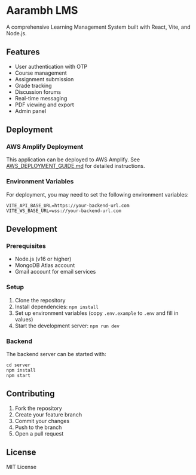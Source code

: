 # Aarambh LMS

A comprehensive Learning Management System built with React, Vite, and Node.js.

## Features

- User authentication with OTP
- Course management
- Assignment submission
- Grade tracking
- Discussion forums
- Real-time messaging
- PDF viewing and export
- Admin panel

## Deployment

### AWS Amplify Deployment

This application can be deployed to AWS Amplify. See [AWS_DEPLOYMENT_GUIDE.md](AWS_DEPLOYMENT_GUIDE.md) for detailed instructions.

### Environment Variables

For deployment, you may need to set the following environment variables:

```
VITE_API_BASE_URL=https://your-backend-url.com
VITE_WS_BASE_URL=wss://your-backend-url.com
```

## Development

### Prerequisites

- Node.js (v16 or higher)
- MongoDB Atlas account
- Gmail account for email services

### Setup

1. Clone the repository
2. Install dependencies: `npm install`
3. Set up environment variables (copy `.env.example` to `.env` and fill in values)
4. Start the development server: `npm run dev`

### Backend

The backend server can be started with:

```
cd server
npm install
npm start
```

## Contributing

1. Fork the repository
2. Create your feature branch
3. Commit your changes
4. Push to the branch
5. Open a pull request

## License

MIT License